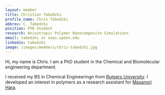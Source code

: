 ```yaml
---
layout: member
title: Christian Tabedzki
profile_name: Chris Tabedzki
abbrev: C. Tabedzki
position: PhD Student
research: Anisotropic Polymer Nanocomposite Simulations
email: tabedzki at seas.upenn.edu
linkedin: tabedzki 
image: /images/members/chris-tabedzki.jpg
---
```


Hi, my name is Chris. I am a PhD student in the Chemical and Biomolecular engineering department.

I received my BS in Chemical Engineeringn from [Rutgers University](http://cbe.rutgers.edu). I developed an interest in polymers as a research assistant for [Masanori Hara](http://soe.rutgers.edu/hara-masanori). 
